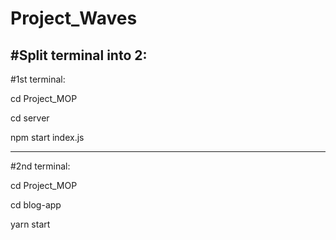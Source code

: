 # Project_Waves

#Split terminal into 2:
-------
#1st terminal:

cd Project_MOP

cd server

npm start index.js

--------

#2nd terminal:

cd Project_MOP

cd blog-app

yarn start
